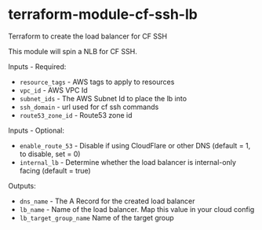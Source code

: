 # terraform-module-cf-ssh-lb
Terraform to create the load balancer for CF SSH

This module will spin a NLB for CF SSH.

Inputs - Required:

 - `resource_tags` - AWS tags to apply to resources
 - `vpc_id` - AWS VPC Id
 - `subnet_ids` - The AWS Subnet Id to place the lb into     
 - `ssh_domain` - url used for cf ssh commands     
 - `route53_zone_id` - Route53 zone id

Inputs - Optional: 

 - `enable_route_53` - Disable if using CloudFlare or other DNS (default = 1, to disable, set = 0)
 - `internal_lb` - Determine whether the load balancer is internal-only facing (default = true)
 
Outputs:

 - `dns_name` - The A Record for the created load balancer
 - `lb_name` - Name of the load balancer.  Map this value in your cloud config
 - `lb_target_group_name` Name of the target group
